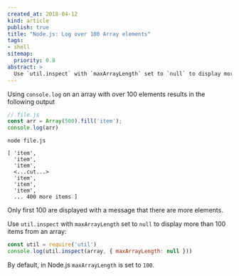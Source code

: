 ```yaml
---
created_at: 2018-04-12
kind: article
publish: true
title: "Node.js: Log over 100 Array elements"
tags:
- shell
sitemap:
  priority: 0.8
abstract: >
  Use `util.inspect` with `maxArrayLength` set to `null` to display more than 100 items from an array.
---
```


Using `console.log` on an array with over 100 elements results in the following output

```js
// file.js
const arr = Array(500).fill('item');
console.log(arr)
```
```
node file.js

[ 'item',
  'item',
  'item',
  <...cut...>
  'item',
  'item',
  'item',
  ... 400 more items ]
```

Only first 100 are displayed with a message that there are more elements.

Use `util.inspect` with `maxArrayLength` set to `null` to display more than 100 items from an array:

```js
const util = require('util')
console.log(util.inspect(array, { maxArrayLength: null }))
```

By default, in Node.js `maxArrayLength` is set to `100`.
